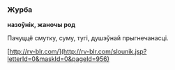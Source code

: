 ### Журба
**назоўнік, жаночы род**

Пачуццё смутку, суму, тугі, душэўнай прыгнечанасці.

<a rel="author">[http://rv-blr.com/](http://rv-blr.com/slounik.jsp?letterId=0&maskId=0&pageId=956)</a>
